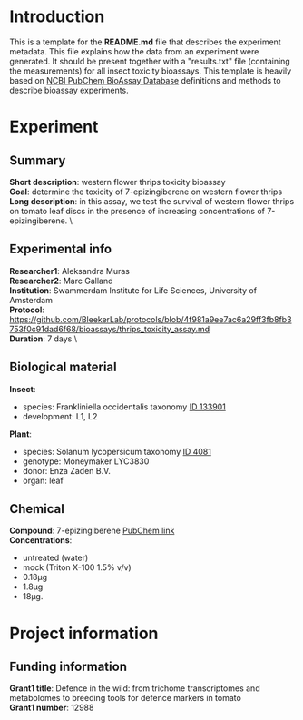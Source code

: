 # Introduction
This is a template for the __README.md__ file that describes the experiment metadata. This file explains how the data from an experiment were generated. It should be present together with a "results.txt" file (containing the measurements) for all insect toxicity bioassays. This template is heavily based on [NCBI PubChem BioAssay Database](https://www.ncbi.nlm.nih.gov/books/NBK190601/) definitions and methods to describe bioassay experiments. 

# Experiment
## Summary
__Short description__: western flower thrips toxicity bioassay  \
__Goal__: determine the toxicity of 7-epizingiberene on western flower thrips  \
__Long description__: in this assay, we test the survival of western flower thrips on tomato leaf discs in the presence of increasing concentrations of 7-epizingiberene. \

## Experimental info
__Researcher1__: Aleksandra Muras  \
__Researcher2__: Marc Galland  \
__Institution__: Swammerdam Institute for Life Sciences, University of Amsterdam  \
__Protocol__: https://github.com/BleekerLab/protocols/blob/4f981a9ee7ac6a29ff3fb8fb3753f0c91dad6f68/bioassays/thrips_toxicity_assay.md  \
__Duration__: 7 days  \

## Biological material
__Insect__:
  - species: Frankliniella occidentalis taxonomy [ID 133901](https://www.ncbi.nlm.nih.gov/Taxonomy/Browser/wwwtax.cgi?id=133901)
  - development: L1, L2  

__Plant__:
  - species: Solanum lycopersicum taxonomy [ID 4081](https://www.ncbi.nlm.nih.gov/Taxonomy/Browser/wwwtax.cgi?mode=Info&id=4081&lvl=3&lin=f&keep=1&srchmode=1&unlock)
  - genotype: Moneymaker LYC3830
  - donor: Enza Zaden B.V.
  - organ: leaf
  

## Chemical
__Compound__: 7-epizingiberene [PubChem link](https://pubchem.ncbi.nlm.nih.gov/compound/21729595) \
__Concentrations__:
  - untreated (water) 
  - mock (Triton X-100 1.5% v/v) 
  - 0.18µg
  - 1.8µg
  - 18µg.    

# Project information
## Funding information
__Grant1 title__: Defence in the wild: from trichome transcriptomes and metabolomes to breeding tools for defence markers in tomato  
__Grant1 number__: 12988  

